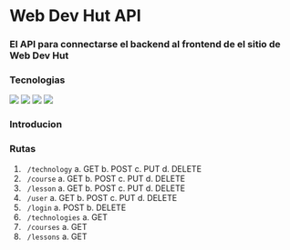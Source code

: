 # Web Dev Hut API
### El API para connectarse el backend al frontend de el sitio de Web Dev Hut

### Tecnologias
![](https://img.shields.io/badge/Express.js-404D59?style=for-the-badge) ![](	https://img.shields.io/badge/Markdown-000000?style=for-the-badge&logo=markdown&logoColor=white) ![](https://img.shields.io/badge/JavaScript-F7DF1E?style=for-the-badge&logo=javascript&logoColor=black) ![](https://img.shields.io/badge/Node.js-43853D?style=for-the-badge&logo=node.js&logoColor=white)

### Introducion
### Rutas
1. ``` /technology```
    a. GET
    b. POST
    c. PUT
    d. DELETE
2. ``` /course```
    a. GET
    b. POST
    c. PUT
    d. DELETE
3. ``` /lesson```
    a. GET
    b. POST
    c. PUT
    d. DELETE
4. ``` /user```
    a. GET
    b. POST
    c. PUT
    d. DELETE
5. ``` /login```
    a. POST
    b. DELETE
6. ``` /technologies```
    a. GET
7. ``` /courses```
    a. GET
8. ``` /lessons```
    a. GET